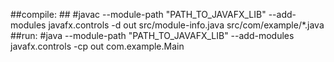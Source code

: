 ##compile: ##
#javac --module-path "PATH_TO_JAVAFX_LIB" --add-modules javafx.controls -d out src/module-info.java src/com/example/*.java
##run: 
#java --module-path "PATH_TO_JAVAFX_LIB" --add-modules javafx.controls -cp out com.example.Main
